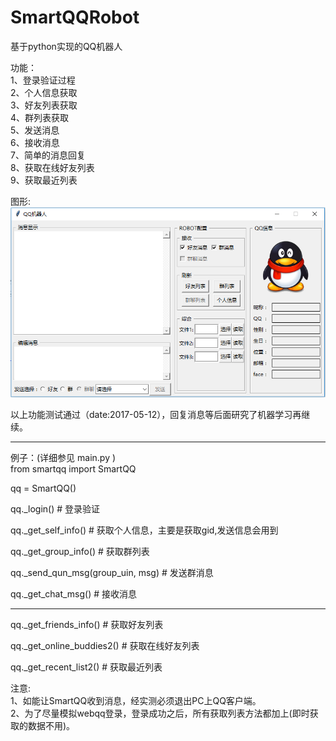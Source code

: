 #  SmartQQRobot    
基于python实现的QQ机器人
    
功能：   
1、登录验证过程   
2、个人信息获取   
3、好友列表获取   
4、群列表获取    
5、发送消息     
6、接收消息    
7、简单的消息回复    
8、获取在线好友列表     
9、获取最近列表

图形:
![image](https://github.com/pyshu/SmartQQRobot/raw/master/temp/window.png)

以上功能测试通过（date:2017-05-12），回复消息等后面研究了机器学习再继续。     
   
-------------------------------    
    	
例子：(详细参见 main.py )    
from smartqq import SmartQQ     
      
qq = SmartQQ()    
       
qq._login() # 登录验证     
      
qq._get_self_info() # 获取个人信息，主要是获取gid,发送信息会用到     
      
qq._get_group_info() # 获取群列表       
      
qq._send_qun_msg(group_uin, msg)  # 发送群消息   
    
qq._get_chat_msg() # 接收消息     
      
--------------------------------     
qq._get_friends_info() # 获取好友列表    
    
qq._get_online_buddies2() # 获取在线好友列表     
     
qq._get_recent_list2() # 获取最近列表	 
      
注意:    
1、如能让SmartQQ收到消息，经实测必须退出PC上QQ客户端。      
2、为了尽量模拟webqq登录，登录成功之后，所有获取列表方法都加上(即时获取的数据不用)。    

